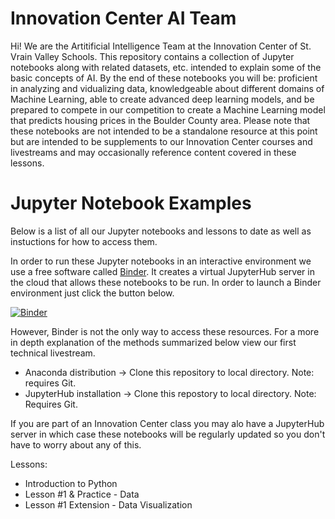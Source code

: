 # Innovation Center AI Team

Hi! We are the Artitificial Intelligence Team at the Innovation Center of St. Vrain Valley Schools. This repository contains a collection of Jupyter notebooks along with related datasets, etc. intended to explain some of the basic concepts of AI. By the end of these notebooks you will be: proficient in analyzing and vidualizing data, knowledgeable about different domains of Machine Learning, able to create advanced deep learning models, and be prepared to compete in our competition to create a Machine Learning model that predicts housing prices in the Boulder County area. Please note that these notebooks are not intended to be a standalone resource at this point but are intended to be supplements to our Innovation Center courses and livestreams and may occasionally reference content covered in these lessons.

# Jupyter Notebook Examples

Below is a list of all our Jupyter notebooks and lessons to date as well as instuctions for how to access them.

In order to run these Jupyter notebooks in an interactive environment we use a free software called [Binder](https://mybinder.readthedocs.io/en/latest/index.html). It creates a virtual JupyterHub server in the cloud that allows these notebooks to be run. In order to launch a Binder environment just click the button below.

[![Binder](https://mybinder.org/badge_logo.svg)](https://mybinder.org/v2/gh/UncertainQubit/binder/master)

However, Binder is not the only way to access these resources. For a more in depth explanation of the methods summarized below view our first technical livestream.
* Anaconda distribution -> Clone this repository to local directory. Note: requires Git.
* JupyterHub installation -> Clone this repostory to local directory. Note: Requires Git.

If you are part of an Innovation Center class you may alo have a JupyterHub server in which case these notebooks will be regularly updated so you don't have to worry about any of this.

Lessons:
* Introduction to Python
* Lesson #1 & Practice - Data
* Lesson #1 Extension - Data Visualization


